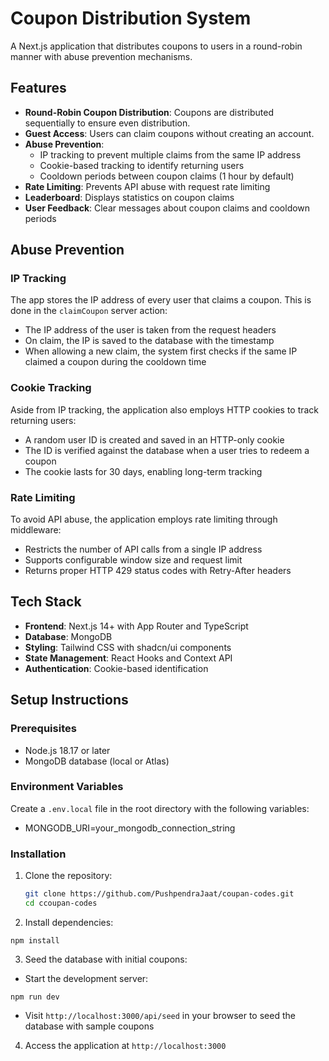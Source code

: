# Coupon Distribution System

A Next.js application that distributes coupons to users in a round-robin manner with abuse prevention mechanisms.

## Features

- **Round-Robin Coupon Distribution**: Coupons are distributed sequentially to ensure even distribution.
- **Guest Access**: Users can claim coupons without creating an account.
- **Abuse Prevention**:
  - IP tracking to prevent multiple claims from the same IP address
  - Cookie-based tracking to identify returning users
  - Cooldown periods between coupon claims (1 hour by default)
- **Rate Limiting**: Prevents API abuse with request rate limiting
- **Leaderboard**: Displays statistics on coupon claims
- **User Feedback**: Clear messages about coupon claims and cooldown periods

## Abuse Prevention

### IP Tracking

The app stores the IP address of every user that claims a coupon. This is done in the `claimCoupon` server action:

- The IP address of the user is taken from the request headers
- On claim, the IP is saved to the database with the timestamp
- When allowing a new claim, the system first checks if the same IP claimed a coupon during the cooldown time


### Cookie Tracking

Aside from IP tracking, the application also employs HTTP cookies to track returning users:

- A random user ID is created and saved in an HTTP-only cookie
- The ID is verified against the database when a user tries to redeem a coupon
- The cookie lasts for 30 days, enabling long-term tracking

### Rate Limiting

To avoid API abuse, the application employs rate limiting through middleware:

- Restricts the number of API calls from a single IP address
- Supports configurable window size and request limit
- Returns proper HTTP 429 status codes with Retry-After headers

## Tech Stack

- **Frontend**: Next.js 14+ with App Router and TypeScript
- **Database**: MongoDB
- **Styling**: Tailwind CSS with shadcn/ui components
- **State Management**: React Hooks and Context API
- **Authentication**: Cookie-based identification

## Setup Instructions

### Prerequisites

- Node.js 18.17 or later
- MongoDB database (local or Atlas)

### Environment Variables

Create a `.env.local` file in the root directory with the following variables:

- MONGODB_URI=your_mongodb_connection_string


### Installation

1. Clone the repository:
   ```bash
   git clone https://github.com/PushpendraJaat/coupan-codes.git
   cd ccoupan-codes


2. Install dependencies:

```shellscript
npm install
```


3. Seed the database with initial coupons:
- Start the development server:

```shellscript
npm run dev
```


- Visit `http://localhost:3000/api/seed` in your browser to seed the database with sample coupons




4. Access the application at `http://localhost:3000`